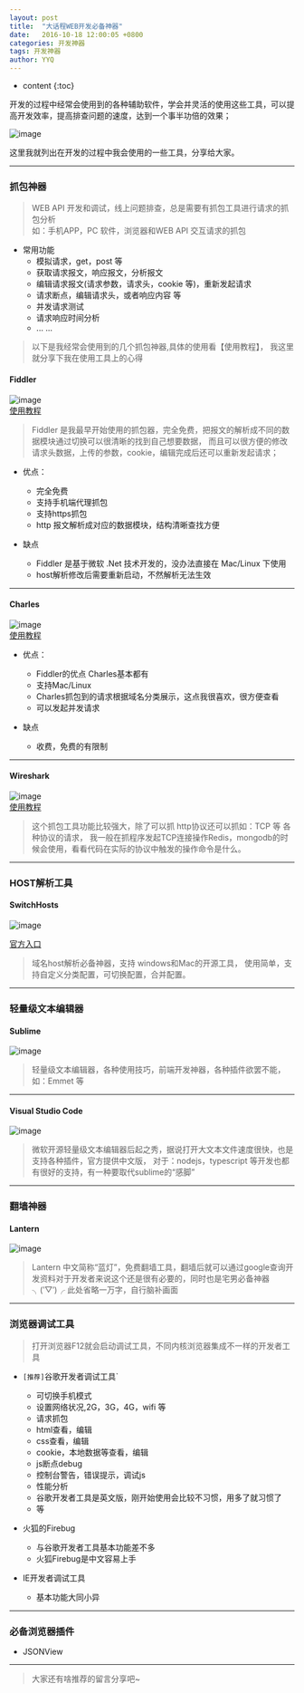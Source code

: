 ```yaml
---
layout: post
title:  "大话程WEB开发必备神器"
date:   2016-10-18 12:00:05 +0800
categories: 开发神器
tags: 开发神器  
author: YYQ
---
```


* content
{:toc} 


开发的过程中经常会使用到的各种辅助软件，学会并灵活的使用这些工具，可以提高开发效率，提高排查问题的速度，达到一个事半功倍的效果；





![image](http://demo.thankbabe.com/blog/images/sq.jpg)

这里我就列出在开发的过程中我会使用的一些工具，分享给大家。




---

### 抓包神器

> WEB API 开发和调试，线上问题排查，总是需要有抓包工具进行请求的抓包分析     
> 如：手机APP，PC 软件，浏览器和WEB API 交互请求的抓包 
 

* 常用功能
    * 模拟请求，get，post 等
    * 获取请求报文，响应报文，分析报文
    * 编辑请求报文(请求参数，请求头，cookie 等)，重新发起请求
    * 请求断点，编辑请求头，或者响应内容 等
    * 并发请求测试
    * 请求响应时间分析
    * ... ...

> 以下是我经常会使用到的几个抓包神器,具体的使用看【使用教程】， 我这里就分享下我在使用工具上的心得

#### Fiddler

![image](http://demo.thankbabe.com/blog/images/fiddler.png)   
[使用教程](http://www.cnblogs.com/TankXiao/archive/2012/02/06/2337728.html)

> Fiddler 是我最早开始使用的抓包器，完全免费，把报文的解析成不同的数据模块通过切换可以很清晰的找到自己想要数据，
而且可以很方便的修改请求头数据，上传的参数，cookie，编辑完成后还可以重新发起请求；

* 优点：
    * 完全免费
    * 支持手机端代理抓包
    * 支持https抓包
    * http 报文解析成对应的数据模块，结构清晰查找方便
    
* 缺点
    * Fiddler 是基于微软 .Net 技术开发的，没办法直接在 Mac/Linux 下使用 
    * host解析修改后需要重新启动，不然解析无法生效
    
---  

#### Charles 

![image](http://demo.thankbabe.com/blog/images/Charles.png)   
[使用教程](http://blog.csdn.net/lmmilove/article/details/50244537)


* 优点：
    * Fiddler的优点 Charles基本都有
    * 支持Mac/Linux
    * Charles抓包到的请求根据域名分类展示，这点我很喜欢，很方便查看
    * 可以发起并发请求

* 缺点
    * 收费，免费的有限制

---

#### Wireshark

![image](http://demo.thankbabe.com/blog/images/Wireshark.png)   
[使用教程](http://www.cnblogs.com/TankXiao/archive/2012/10/10/2711777.html)

> 这个抓包工具功能比较强大，除了可以抓 http协议还可以抓如：TCP 等 各种协议的请求，
我一般在抓程序发起TCP连接操作Redis，mongodb的时候会使用，看看代码在实际的协议中触发的操作命令是什么。

---

### HOST解析工具

#### SwitchHosts
![image](http://demo.thankbabe.com/blog/images/shost.png) 

[官方入口](https://oldj.github.io/SwitchHosts/)

> 域名host解析必备神器，支持 windows和Mac的开源工具，
使用简单，支持自定义分类配置，可切换配置，合并配置。  

---

### 轻量级文本编辑器

#### Sublime

![image](http://demo.thankbabe.com/blog/images/sublime.png)

> 轻量级文本编辑器，各种使用技巧，前端开发神器，各种插件欲罢不能，如：Emmet 等

---

#### Visual Studio Code

![image](http://demo.thankbabe.com/blog/images/vscode.png)

> 微软开源轻量级文本编辑器后起之秀，据说打开大文本文件速度很快，也是支持各种插件，官方提供中文版，
对于：nodejs，typescript 等开发也都有很好的支持，有一种要取代sublime的“感脚”

---

### 翻墙神器

#### Lantern
![image](http://demo.thankbabe.com/blog/images/lantern.png)

> Lantern 中文简称“蓝灯”，免费翻墙工具，翻墙后就可以通过google查询开发资料对于开发者来说这个还是很有必要的，同时也是宅男必备神器╮(‵▽′)╭
此处省略一万字，自行脑补画面  

---

### 浏览器调试工具

>打开浏览器F12就会启动调试工具，不同内核浏览器集成不一样的开发者工具

* `[推荐]`谷歌开发者调试工具`
    * 可切换手机模式
    * 设置网络状况,2G，3G，4G，wifi 等
    * 请求抓包
    * html查看，编辑
    * css查看，编辑
    * cookie，本地数据等查看，编辑
    * js断点debug
    * 控制台警告，错误提示，调试js
    * 性能分析
    * 谷歌开发者工具是英文版，刚开始使用会比较不习惯，用多了就习惯了
    * 等
    
    
* 火狐的Firebug
    * 与谷歌开发者工具基本功能差不多
    * 火狐Firebug是中文容易上手

* IE开发者调试工具
    * 基本功能大同小异

---

### 必备浏览器插件

* JSONView

---

> 大家还有啥推荐的留言分享吧~



